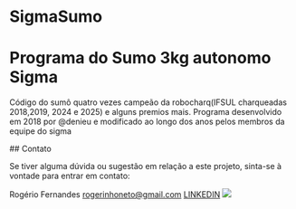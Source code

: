 # SigmaSumo
<h1>Programa do Sumo 3kg autonomo Sigma</h1>
<p>Código do sumô quatro vezes campeão da robocharq(IFSUL charqueadas 2018,2019, 2024 e 2025) e alguns premios mais. Programa desenvolvido em 2018 por @denieu e modificado ao longo dos anos pelos membros da equipe do sigma</p>
## Contato

Se tiver alguma dúvida ou sugestão em relação a este projeto, sinta-se à vontade para entrar em contato:

Rogério Fernandes
rogerinhoneto@gmail.com
<a href="https://www.linkedin.com/in/rogerio-fernandes78/">LINKEDIN<a>
<img src="https://scontent.fcxj14-1.fna.fbcdn.net/v/t1.6435-9/78097451_1736739046462211_2362852502430285824_n.jpg?_nc_cat=108&ccb=1-7&_nc_sid=300f58&_nc_ohc=_S9zhQ9J9qEAX9vJ0fS&_nc_ht=scontent.fcxj14-1.fna&oh=00_AfDsqqJozMXWTvD0tbH1Q9uTmbxxEwhk2ehQyPnG6zWWeg&oe=650119D6">
